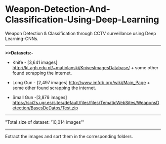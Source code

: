 # Weapon-Detection-And-Classification-Using-Deep-Learning
Weapon Detection &amp; Classification through CCTV surveillance using Deep Learning-CNNs.
<hr>
<b>>>Datasets:-</b><br>

- Knife - [3,641 images]
http://kt.agh.edu.pl/~matiolanski/KnivesImagesDatabase/ + some other found scrapping the internet.

- Long Gun - [2,497 images]
http://www.imfdb.org/wiki/Main_Page + some other found scrapping the internet.

- Small Gun -[3,876 images] 
https://sci2s.ugr.es/sites/default/files/files/TematicWebSites/WeaponsDetection/BasesDeDatos/Test.zip

*************************************************

"Total size of dataset: '10,014 images'"

*************************************************

Extract the images and sort them in the corresponding folders.

